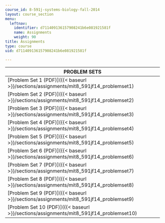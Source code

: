 ```yaml
---
course_id: 8-591j-systems-biology-fall-2014
layout: course_section
menu:
  leftnav:
    identifier: d711409136157908241b6e081921581f
    name: Assignments
    weight: 90
title: Assignments
type: course
uid: d711409136157908241b6e081921581f

---
```


| PROBLEM SETS |
| --- |
| [Problem Set 1 (PDF)]({{< baseurl >}}/sections/assignments/mit8_591jf14_problemset1) |
| [Problem Set 2 (PDF)]({{< baseurl >}}/sections/assignments/mit8_591jf14_problemset2) |
| [Problem Set 3 (PDF)]({{< baseurl >}}/sections/assignments/mit8_591jf14_problemset3) |
| [Problem Set 4 (PDF)]({{< baseurl >}}/sections/assignments/mit8_591jf14_problemset4) |
| [Problem Set 5 (PDF)]({{< baseurl >}}/sections/assignments/mit8_591jf14_problemset5) |
| [Problem Set 6 (PDF)]({{< baseurl >}}/sections/assignments/mit8_591jf14_problemset6) |
| [Problem Set 7 (PDF)]({{< baseurl >}}/sections/assignments/mit8_591jf14_problemset7) |
| [Problem Set 8 (PDF)]({{< baseurl >}}/sections/assignments/mit8_591jf14_problemset8) |
| [Problem Set 9 (PDF)]({{< baseurl >}}/sections/assignments/mit8_591jf14_problemset9) |
| [Problem Set 10 (PDF)]({{< baseurl >}}/sections/assignments/mit8_591jf14_problemset10)